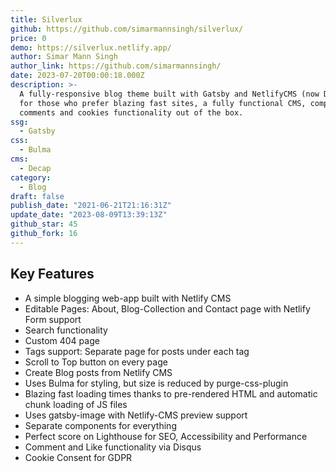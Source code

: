 ```yaml
---
title: Silverlux
github: https://github.com/simarmannsingh/silverlux/
price: 0
demo: https://silverlux.netlify.app/
author: Simar Mann Singh
author_link: https://github.com/simarmannsingh/
date: 2023-07-20T00:00:18.000Z
description: >-
  A fully-responsive blog theme built with Gatsby and NetlifyCMS (now DecapCMS),
  for those who prefer blazing fast sites, a fully functional CMS, complete with
  comments and cookies functionality out of the box.
ssg:
  - Gatsby
css:
  - Bulma
cms:
  - Decap
category:
  - Blog
draft: false
publish_date: "2021-06-21T21:16:31Z"
update_date: "2023-08-09T13:39:13Z"
github_star: 45
github_fork: 16
---
```


## Key Features

- A simple blogging web-app built with Netlify CMS
- Editable Pages: About, Blog-Collection and Contact page with Netlify Form support
- Search functionality
- Custom 404 page
- Tags support: Separate page for posts under each tag
- Scroll to Top button on every page
- Create Blog posts from Netlify CMS
- Uses Bulma for styling, but size is reduced by purge-css-plugin
- Blazing fast loading times thanks to pre-rendered HTML and automatic chunk loading of JS files
- Uses gatsby-image with Netlify-CMS preview support
- Separate components for everything
- Perfect score on Lighthouse for SEO, Accessibility and Performance
- Comment and Like functionality via Disqus
- Cookie Consent for GDPR
